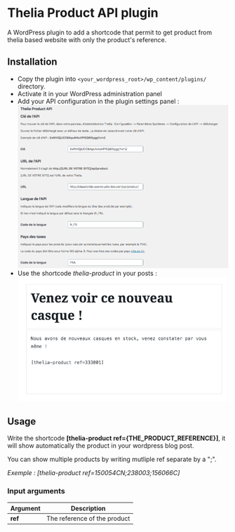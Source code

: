 # Thelia Product API plugin

A WordPress plugin to add a shortcode that permit to get product from thelia based website with only the product's reference. 

## Installation

* Copy the plugin into ```<your_wordpress_root>/wp_content/plugins/``` directory.
* Activate it in your WordPress administration panel
* Add your API configuration in the plugin settings panel :
![Demo](https://raw.githubusercontent.com/Cav0n/TheliaProductAPIPlugin/master/plugin_parameters.png "Paramètres du plugin WordPresss")
* Use the shortcode *thelia-product* in your posts : 
![Demo](https://raw.githubusercontent.com/Cav0n/TheliaProductAPIPlugin/master/plugin_usage.png "Exemple d'usage du plugin")

## Usage

Write the shortcode **[thelia-product ref={THE_PRODUCT_REFERENCE}]**, it will show automatically the product in your wordpress blog post.

You can show multiple products by writing mutliple ref separate by a ";".

*Exemple : [thelia-product ref=150054CN;238003;156066C]*

### Input arguments

|Argument |Description |
|---      |--- |
|**ref** | The reference of the product |
